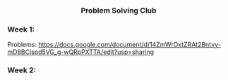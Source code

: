 <h3 align="center"> Problem Solving Club </h3>

### Week 1: 
Problems: https://docs.google.com/document/d/14ZmWrOxtZRAt2Bntvy-mD8BCispd5VG_g-wQRpPXTTA/edit?usp=sharing
 

### Week 2:
